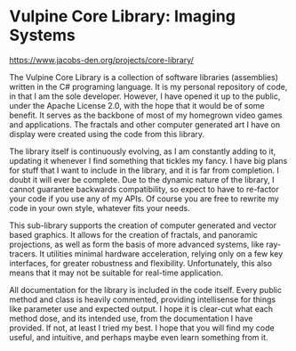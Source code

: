 # Vulpine Core Library: Imaging Systems

https://www.jacobs-den.org/projects/core-library/

The Vulpine Core Library is a collection of software libraries (assemblies) written in the C# programing language. It is my personal repository of code, in that I am the sole developer. However, I have opened it up to the public, under the Apache License 2.0, with the hope that it would be of some benefit. It serves as the backbone of most of my homegrown video games and applications. The fractals and other computer generated art I have on display were created using the code from this library.

The library itself is continuously evolving, as I am constantly adding to it, updating it whenever I find something that tickles my fancy. I have big plans for stuff that I want to include in the library, and it is far from completion. I doubt it will ever be complete. Due to the dynamic nature of the library, I cannot guarantee backwards compatibility, so expect to have to re-factor your code if you use any of my APIs. Of course you are free to rewrite my code in your own style, whatever fits your needs.

This sub-library supports the creation of computer generated and vector based graphics. It allows for the creation of fractals, and panoramic projections, as well as form the basis of more advanced systems, like ray-tracers. It utilities minimal hardware acceleration, relying only on a few key interfaces, for greater robustness and flexibility. Unfortunately, this also means that it may not be suitable for real-time application. 

All documentation for the library is included in the code itself. Every public method and class is heavily commented, providing intellisense for things like parameter use and expected output. I hope it is clear-cut what each method dose, and its intended use, from the documentation I have provided. If not, at least I tried my best. I hope that you will find my code useful, and intuitive, and perhaps maybe even learn something from it.
